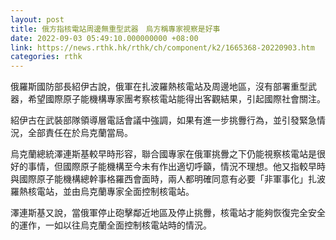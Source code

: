 ```yaml
---
layout: post
title: 俄方指核電站周邊無重型武器　烏方稱專家視察是好事
date: 2022-09-03 05:49:10.000000000 +08:00
link: https://news.rthk.hk/rthk/ch/component/k2/1665368-20220903.htm
categories: rthk
---
```


俄羅斯國防部長紹伊古說，俄軍在扎波羅熱核電站及周邊地區，沒有部署重型武器，希望國際原子能機構專家團考察核電站能得出客觀結果，引起國際社會關注。

紹伊古在武裝部隊領導層電話會議中強調，如果有進一步挑釁行為，並引發緊急情況，全部責任在於烏克蘭當局。 

烏克蘭總統澤連斯基較早時形容，聯合國專家在俄軍挑釁之下仍能視察核電站是很好的事情，但國際原子能機構至今未有作出適切呼籲，情況不理想。他又指較早時與國際原子能機構總幹事格羅西會面時，兩人都明確同意有必要「非軍事化」扎波羅熱核電站，並由烏克蘭專家全面控制核電站。

澤連斯基又說，當俄軍停止砲擊鄰近地區及停止挑釁，核電站才能夠恢復完全安全的運作，一如以往烏克蘭全面控制核電站時的情況。
